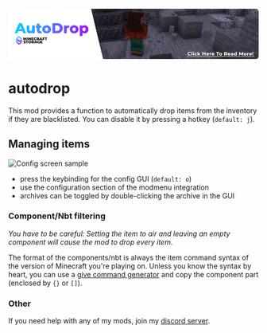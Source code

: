 [![Minecraft Storage article banner](https://raw.githubusercontent.com/btwonion/autodrop/refs/heads/main/media/banner_mcstorage.png)](https://minecraftstorage.com/mods/autodrop)

# autodrop

This mod provides a function to automatically drop items from the
inventory if they are blacklisted.
You can disable it by pressing a hotkey (`default: j`).

## Managing items

![Config screen sample](https://raw.githubusercontent.com/btwonion/autodrop/refs/heads/main/media/config-screen.gif)

- press the keybinding for the config GUI (`default: o`)
- use the configuration section of the modmenu integration
- archives can be toggled by double-clicking the archive in the GUI

### Component/Nbt filtering

*You have to be careful: Setting the item to air and leaving an empty component will cause the mod to drop every item.*

The format of the components/nbt is always the item command syntax of the version of Minecraft you're playing on.
Unless you know the syntax by heart, you can use
a [give command generator](https://www.gamergeeks.net/apps/minecraft/give-command-generator) and copy the component
part (enclosed by `{}` or `[]`).

### Other

If you need help with any of my mods, join my [discord server](https://nyon.dev/discord).